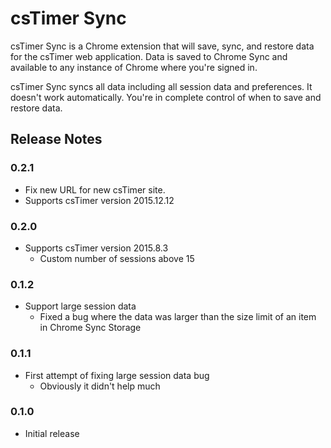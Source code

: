 # csTimer Sync

csTimer Sync is a Chrome extension that will save, sync, and restore data for the csTimer web application. Data is saved to Chrome Sync and available to any instance of Chrome where you're signed in.

csTimer Sync syncs all data including all session data and preferences. It doesn't work automatically. You're in complete control of when to save and restore data.

## Release Notes

### 0.2.1

- Fix new URL for new csTimer site.
- Supports csTimer version 2015.12.12

### 0.2.0

- Supports csTimer version 2015.8.3
    - Custom number of sessions above 15

### 0.1.2

- Support large session data
    - Fixed a bug where the data was larger than the size limit of an item in Chrome Sync Storage

### 0.1.1

- First attempt of fixing large session data bug
    - Obviously it didn't help much

### 0.1.0

- Initial release
